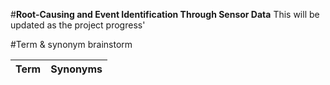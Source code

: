 #**Root-Causing and Event Identification Through Sensor Data**
This will be updated as the project progress'

#Term & synonym brainstorm

| Term | Synonyms |
|:----:|----------|
